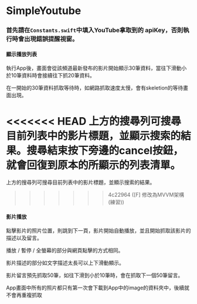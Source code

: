 # SimpleYoutube


### 首先請在`Constants.swift`中填入YouTube拿取到的 apiKey，否則執行時會出現錯誤提醒視窗。

#### 顯示播放列表

執行App後，畫面會從該頻道最新發布的影片開始顯示30筆資料，當往下滑動小於10筆資料時會接續往下抓20筆資料。

在一開始的30筆資料抓取等待時，如網路抓取速度太慢，會有skeletion的等待畫面出現。

<<<<<<< HEAD
上方的搜尋列可搜尋目前列表中的影片標題，並顯示搜索的結果。搜尋結束按下旁邊的cancel按鈕，就會回復到原本的所顯示的列表清單。
=======
上方的搜尋列可搜尋目前列表中的影片標題，並顯示搜索的結果。
>>>>>>> 4c22964 ([F] 修改為MVVM架構 (練習))

#### 影片播放

點擊影片的照片位置，則跳到下一頁，影片開始自動播放，並且開始抓取該影片的描述以及留言。

播放 / 暫停 / 全螢幕的部分與網頁點擊的方式相同。

影片描述的部分如文字描述太長可以上下滑動顯示。

影片留言預先抓取50筆，如往下滑到小於10筆時，會在抓取下一個50筆留言。

App畫面中所有的照片都只有第一次會下載到App中的image的資料夾中，後續就不會再重複抓取
